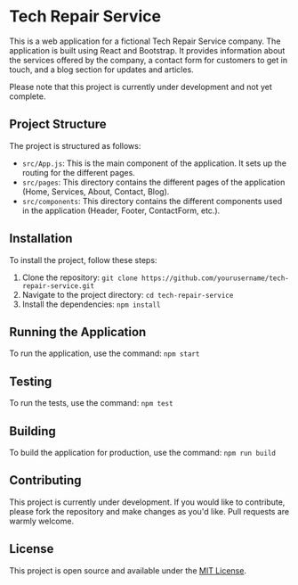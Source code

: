 # Tech Repair Service

This is a web application for a fictional Tech Repair Service company. The application is built using React and
Bootstrap. It provides information about the services offered by the company, a contact form for customers to get in
touch, and a blog section for updates and articles.

Please note that this project is currently under development and not yet complete.

## Project Structure

The project is structured as follows:

- `src/App.js`: This is the main component of the application. It sets up the routing for the different pages.
- `src/pages`: This directory contains the different pages of the application (Home, Services, About, Contact, Blog).
- `src/components`: This directory contains the different components used in the application (Header, Footer,
  ContactForm, etc.).

## Installation

To install the project, follow these steps:

1. Clone the repository: `git clone https://github.com/yourusername/tech-repair-service.git`
2. Navigate to the project directory: `cd tech-repair-service`
3. Install the dependencies: `npm install`

## Running the Application

To run the application, use the command: `npm start`

## Testing

To run the tests, use the command: `npm test`

## Building

To build the application for production, use the command: `npm run build`

## Contributing

This project is currently under development. If you would like to contribute, please fork the repository and make
changes as you'd like. Pull requests are warmly welcome.

## License

This project is open source and available under the [MIT License](LICENSE).